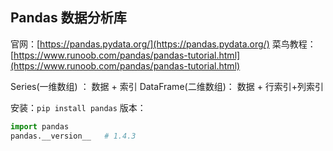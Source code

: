 ## Pandas 数据分析库
官网：[https://pandas.pydata.org/](https://pandas.pydata.org/)
菜鸟教程：[https://www.runoob.com/pandas/pandas-tutorial.html](https://www.runoob.com/pandas/pandas-tutorial.html)

Series(一维数组) ： 数据 + 索引
DataFrame(二维数组)： 数据 + 行索引+列索引

安装：`pip install pandas`
版本：
```python
import pandas  
pandas.__version__   # 1.4.3
```